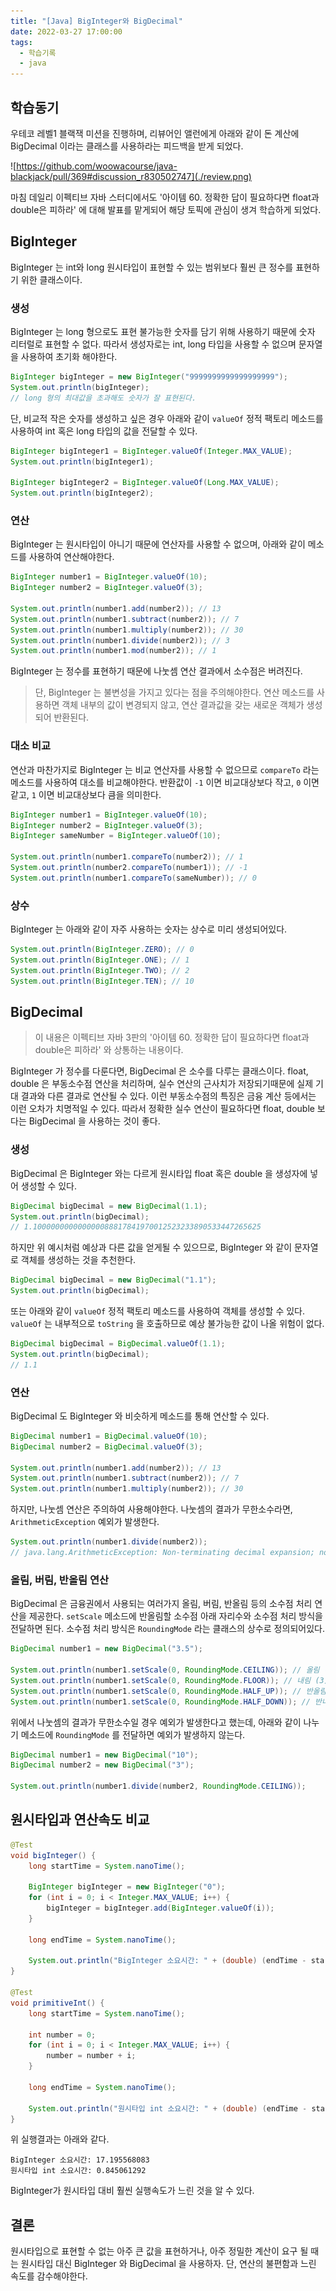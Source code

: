 ```yaml
---
title: "[Java] BigInteger와 BigDecimal"
date: 2022-03-27 17:00:00
tags:
  - 학습기록
  - java
---
```


## 학습동기

우테코 레벨1 블랙잭 미션을 진행하며, 리뷰어인 앨런에게 아래와 같이 돈 계산에 BigDecimal 이라는 클래스를 사용하라는 피드백을 받게 되었다.

![https://github.com/woowacourse/java-blackjack/pull/369#discussion_r830502747](./review.png)

마침 데일리 이펙티브 자바 스터디에서도 '아이템 60. 정확한 답이 필요하다면 float과 double은 피하라' 에 대해 발표를 맡게되어 해당 토픽에 관심이 생겨 학습하게 되었다.

## BigInteger

BigInteger 는 int와 long 원시타입이 표현할 수 있는 범위보다 훨씬 큰 정수를 표현하기 위한 클래스이다.

### 생성

BigInteger 는 long 형으로도 표현 불가능한 숫자를 담기 위해 사용하기 때문에 숫자 리터럴로 표현할 수 없다. 따라서 생성자로는 int, long 타입을 사용할 수 없으며 문자열을 사용하여 초기화 해야한다.

```java
BigInteger bigInteger = new BigInteger("9999999999999999999");
System.out.println(bigInteger);
// long 형의 최대값을 초과해도 숫자가 잘 표현된다.
```

단, 비교적 작은 숫자를 생성하고 싶은 경우 아래와 같이 `valueOf` 정적 팩토리 메소드를 사용하여 int 혹은 long 타입의 값을 전달할 수 있다.

```java
BigInteger bigInteger1 = BigInteger.valueOf(Integer.MAX_VALUE);
System.out.println(bigInteger1);

BigInteger bigInteger2 = BigInteger.valueOf(Long.MAX_VALUE);
System.out.println(bigInteger2);
```

### 연산

BigInteger 는 원시타입이 아니기 때문에 연산자를 사용할 수 없으며, 아래와 같이 메소드를 사용하여 연산해야한다.

```java
BigInteger number1 = BigInteger.valueOf(10);
BigInteger number2 = BigInteger.valueOf(3);

System.out.println(number1.add(number2)); // 13
System.out.println(number1.subtract(number2)); // 7
System.out.println(number1.multiply(number2)); // 30
System.out.println(number1.divide(number2)); // 3
System.out.println(number1.mod(number2)); // 1
```

BigInteger 는 정수를 표현하기 때문에 나눗셈 연산 결과에서 소수점은 버려진다.

> 단, BigInteger 는 불변성을 가지고 있다는 점을 주의해야한다. 연산 메소드를 사용하면 객체 내부의 값이 변경되지 않고, 연산 결과값을 갖는 새로운 객체가 생성되어 반환된다.

### 대소 비교

연산과 마찬가지로 BigInteger 는 비교 연산자를 사용할 수 없으므로 `compareTo` 라는 메소드를 사용하여 대소를 비교해야한다. 반환값이 `-1` 이면 비교대상보다 작고, `0` 이면 같고, `1` 이면 비교대상보다 큼을 의미한다.

```java
BigInteger number1 = BigInteger.valueOf(10);
BigInteger number2 = BigInteger.valueOf(3);
BigInteger sameNumber = BigInteger.valueOf(10);

System.out.println(number1.compareTo(number2)); // 1
System.out.println(number2.compareTo(number1)); // -1
System.out.println(number1.compareTo(sameNumber)); // 0
```

### 상수

BigInteger 는 아래와 같이 자주 사용하는 숫자는 상수로 미리 생성되어있다.

```java
System.out.println(BigInteger.ZERO); // 0
System.out.println(BigInteger.ONE); // 1
System.out.println(BigInteger.TWO); // 2
System.out.println(BigInteger.TEN); // 10
```

## BigDecimal

> 이 내용은 이펙티브 자바 3판의 '아이템 60. 정확한 답이 필요하다면 float과 double은 피하라' 와 상통하는 내용이다.

BigInteger 가 정수를 다룬다면, BigDecimal 은 소수를 다루는 클래스이다. float, double 은 부동소수점 연산을 처리하며, 실수 연산의 근사치가 저장되기때문에 실제 기대 결과와 다른 결과로 연산될 수 있다. 이런 부동소수점의 특징은 금융 계산 등에서는 이런 오차가 치명적일 수 있다. 따라서 정확한 실수 연산이 필요하다면 float, double 보다는 BigDecimal 을 사용하는 것이 좋다.

### 생성

BigDecimal 은 BigInteger 와는 다르게 원시타입 float 혹은 double 을 생성자에 넣어 생성할 수 있다.

```java
BigDecimal bigDecimal = new BigDecimal(1.1);
System.out.println(bigDecimal);
// 1.100000000000000088817841970012523233890533447265625
```

하지만 위 예시처럼 예상과 다른 값을 얻게될 수 있으므로, BigInteger 와 같이 문자열로 객체를 생성하는 것을 추천한다.

```java
BigDecimal bigDecimal = new BigDecimal("1.1");
System.out.println(bigDecimal);
```

또는 아래와 같이 `valueOf` 정적 팩토리 메소드를 사용하여 객체를 생성할 수 있다. `valueOf` 는 내부적으로 `toString` 을 호출하므로 예상 불가능한 값이 나올 위험이 없다.

```java
BigDecimal bigDecimal = BigDecimal.valueOf(1.1);
System.out.println(bigDecimal);
// 1.1
```

### 연산

BigDecimal 도 BigInteger 와 비슷하게 메소드를 통해 연산할 수 있다.

```java
BigDecimal number1 = BigDecimal.valueOf(10);
BigDecimal number2 = BigDecimal.valueOf(3);

System.out.println(number1.add(number2)); // 13
System.out.println(number1.subtract(number2)); // 7
System.out.println(number1.multiply(number2)); // 30
```

하지만, 나눗셈 연산은 주의하여 사용해야한다. 나눗셈의 결과가 무한소수라면, `ArithmeticException` 예외가 발생한다.

```java
System.out.println(number1.divide(number2));
// java.lang.ArithmeticException: Non-terminating decimal expansion; no exact representable decimal result.
```

### 올림, 버림, 반올림 연산

BigDecimal 은 금융권에서 사용되는 여러가지 올림, 버림, 반올림 등의 소수점 처리 연산을 제공한다. `setScale` 메소드에 반올림할 소수점 아래 자리수와 소수점 처리 방식을 전달하면 된다. 소수점 처리 방식은 `RoundingMode` 라는 클래스의 상수로 정의되어있다.

```java
BigDecimal number1 = new BigDecimal("3.5");

System.out.println(number1.setScale(0, RoundingMode.CEILING)); // 올림 (4)
System.out.println(number1.setScale(0, RoundingMode.FLOOR)); // 내림 (3)
System.out.println(number1.setScale(0, RoundingMode.HALF_UP)); // 반올림 (4)
System.out.println(number1.setScale(0, RoundingMode.HALF_DOWN)); // 반내림 (3)
```

위에서 나눗셈의 결과가 무한소수일 경우 예외가 발생한다고 했는데, 아래와 같이 나누기 메소드에 `RoundingMode` 를 전달하면 예외가 발생하지 않는다.

```java
BigDecimal number1 = new BigDecimal("10");
BigDecimal number2 = new BigDecimal("3");

System.out.println(number1.divide(number2, RoundingMode.CEILING));
```

## 원시타입과 연산속도 비교

```java
@Test
void bigInteger() {
    long startTime = System.nanoTime();

    BigInteger bigInteger = new BigInteger("0");
    for (int i = 0; i < Integer.MAX_VALUE; i++) {
        bigInteger = bigInteger.add(BigInteger.valueOf(i));
    }

    long endTime = System.nanoTime();

    System.out.println("BigInteger 소요시간: " + (double) (endTime - startTime) / 1_000_000_000);
}

@Test
void primitiveInt() {
    long startTime = System.nanoTime();

    int number = 0;
    for (int i = 0; i < Integer.MAX_VALUE; i++) {
        number = number + i;
    }

    long endTime = System.nanoTime();

    System.out.println("원시타입 int 소요시간: " + (double) (endTime - startTime) / 1_000_000_000);
}
```

위 실행결과는 아래와 같다.

```
BigInteger 소요시간: 17.195568083
원시타입 int 소요시간: 0.845061292
```

BigInteger가 원시타입 대비 훨씬 실행속도가 느린 것을 알 수 있다.

## 결론

원시타입으로 표현할 수 없는 아주 큰 값을 표현하거나, 아주 정밀한 계산이 요구 될 때는 원시타입 대신 BigInteger 와 BigDecimal 을 사용하자. 단, 연산의 불편함과 느린 속도를 감수해야한다.
